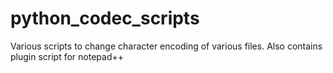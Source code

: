 # python_codec_scripts

Various scripts to change character encoding of various files.
Also contains plugin script for notepad++
